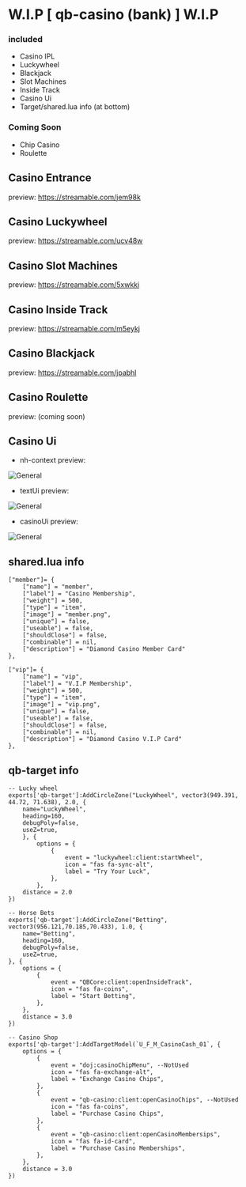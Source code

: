 # W.I.P [ qb-casino (bank) ] W.I.P

### included
- Casino IPL
- Luckywheel
- Blackjack
- Slot Machines
- Inside Track
- Casino Ui
- Target/shared.lua info (at bottom)

### Coming Soon
- Chip Casino
- Roulette

## Casino Entrance
preview:
https://streamable.com/jem98k

## Casino Luckywheel
preview:
https://streamable.com/ucv48w

## Casino Slot Machines
preview:
https://streamable.com/5xwkki

## Casino Inside Track
preview:
https://streamable.com/m5eykj

## Casino Blackjack
preview:
https://streamable.com/jpabhl

## Casino Roulette
preview:
(coming soon)

## Casino Ui
- nh-context preview:

![General](https://i.imgur.com/hDbTfbt.png)

- textUi preview:

![General](https://i.imgur.com/ywWq9sT.png)


- casinoUi preview:

![General](https://i.imgur.com/9fPvYyv.png)

## shared.lua info
```
["member"]= {
    ["name"] = "member",
    ["label"] = "Casino Membership",
    ["weight"] = 500,
    ["type"] = "item",
    ["image"] = "member.png",
    ["unique"] = false,
    ["useable"] = false,
    ["shouldClose"] = false,
    ["combinable"] = nil,
    ["description"] = "Diamond Casino Member Card"
},

["vip"]= {
    ["name"] = "vip",
    ["label"] = "V.I.P Membership",
    ["weight"] = 500,
    ["type"] = "item",
    ["image"] = "vip.png",
    ["unique"] = false,
    ["useable"] = false,
    ["shouldClose"] = false,
    ["combinable"] = nil,
    ["description"] = "Diamond Casino V.I.P Card"
},
```

## qb-target info
```
-- Lucky wheel
exports['qb-target']:AddCircleZone("LuckyWheel", vector3(949.391, 44.72, 71.638), 2.0, {
    name="LuckyWheel",
    heading=160,
    debugPoly=false,
    useZ=true,
    }, {
        options = {
            {
                event = "luckywheel:client:startWheel",
                icon = "fas fa-sync-alt",
                label = "Try Your Luck",
            },
        },
    distance = 2.0 
})

-- Horse Bets
exports['qb-target']:AddCircleZone("Betting", vector3(956.121,70.185,70.433), 1.0, {
    name="Betting",
    heading=160,
    debugPoly=false,
    useZ=true,
}, {
    options = {
        {
            event = "QBCore:client:openInsideTrack",
            icon = "fas fa-coins",
            label = "Start Betting",
        },
    },
    distance = 3.0 
})

-- Casino Shop
exports['qb-target']:AddTargetModel(`U_F_M_CasinoCash_01`, {
	options = {
        { 
            event = "doj:casinoChipMenu", --NotUsed
            icon = "fas fa-exchange-alt",
            label = "Exchange Casino Chips", 
        },
        {
            event = "qb-casino:client:openCasinoChips", --NotUsed
            icon = "fas fa-coins",
            label = "Purchase Casino Chips", 
        },
        {
            event = "qb-casino:client:openCasinoMembersips", 
            icon = "fas fa-id-card",
            label = "Purchase Casino Memberships", 
        },
	},
	distance = 3.0 
})
```


